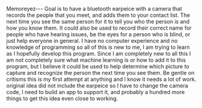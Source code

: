 Memoreyez--- 
Goal is to have a bluetooth earpeice with a camera that records the people that you meet, and adds them to your contact list. The next time you see the same person for it to tell you who the person is and how you know them. It could also be used to record their correct name for people who have hearing issues, be the eyes for a person who is blind, or just help everyone in general. 
I have no computer experience and no knowledge of programming so all of this is new to me, I am trying to learn as I hopefully develop this program. Since I am completely new to all this I am not completely sure what machine learning is or how to add it to this program, but I believe it could be used to help determine which picture to capture and recognize the person the next time you see them. Be gentle on critisms this is my first attempt at anything and I know it needs a lot of work.
original idea did not include the earpeice so I have to change the camera code, I need to build an app to support it, and probably a hundred more things to get this idea even close to working.
